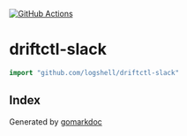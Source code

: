 <!-- Code generated by gomarkdoc. DO NOT EDIT -->

[![GitHub Actions](https://github.com/nomadops/driftctl-slack/actions/workflows/ci.yml/badge.svg?branch=main)](https://github.com/nomadops/driftctl-slack/actions/workflows/ci.yml)


# driftctl\-slack

```go
import "github.com/logshell/driftctl-slack"
```

## Index





Generated by [gomarkdoc](<https://github.com/princjef/gomarkdoc>)
